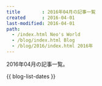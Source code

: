```yaml
---
title        : 2016年04月の記事一覧
created      : 2016-04-01
last-modified: 2016-04-01
path:
  - /index.html Neo's World
  - /blog/index.html Blog
  - /blog/2016/index.html 2016年
---
```


2016年04月の記事一覧。

{{ blog-list-dates }}
